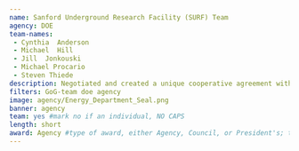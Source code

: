 ```yaml
---
name: Sanford Underground Research Facility (SURF) Team
agency: DOE
team-names:
 - Cynthia  Anderson
 - Michael  Hill
 - Jill  Jonkouski
 - Michael Procario
 - Steven Thiede
description: Negotiated and created a unique cooperative agreement with the South Dakota Science and Technical Authority to operate the underground research facility for the Department of Energy. The team’s work enables the further study and experimentation of neutrino physics and other disciplines that require the absence of cosmic radiation. 
filters: GoG-team doe agency
image: agency/Energy_Department_Seal.png
banner: agency
team: yes #mark no if an individual, NO CAPS
length: short
award: Agency #type of award, either Agency, Council, or President's; this is case sensitive so make sure to match the options listed exactly. This section generates the format of the card
---
```

